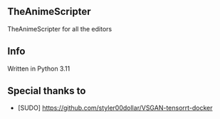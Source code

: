 ## TheAnimeScripter
TheAnimeScripter for all the editors

## Info

Written in Python 3.11

## Special thanks to

- [SUDO] https://github.com/styler00dollar/VSGAN-tensorrt-docker